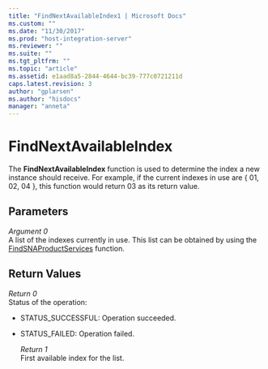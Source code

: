 ```yaml
---
title: "FindNextAvailableIndex1 | Microsoft Docs"
ms.custom: ""
ms.date: "11/30/2017"
ms.prod: "host-integration-server"
ms.reviewer: ""
ms.suite: ""
ms.tgt_pltfrm: ""
ms.topic: "article"
ms.assetid: e1aad8a5-2844-4644-bc39-777c0721211d
caps.latest.revision: 3
author: "gplarsen"
ms.author: "hisdocs"
manager: "anneta"
---
```

# FindNextAvailableIndex
The **FindNextAvailableIndex** function is used to determine the index a new instance should receive. For example, if the current indexes in use are { 01, 02, 04 }, this function would return 03 as its return value.  
  
## Parameters  
 *Argument 0*  
 A list of the indexes currently in use. This list can be obtained by using the [FindSNAProductServices](../core/findsnaproductservices1.md) function.  
  
## Return Values  
 *Return 0*  
 Status of the operation:  
  
- STATUS_SUCCESSFUL: Operation succeeded.  
  
- STATUS_FAILED: Operation failed.  
  
  *Return 1*  
  First available index for the list.